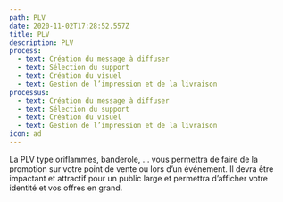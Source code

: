 ```yaml
---
path: PLV
date: 2020-11-02T17:28:52.557Z
title: PLV
description: PLV
process:
  - text: Création du message à diffuser
  - text: Sélection du support
  - text: Création du visuel
  - text: Gestion de l’impression et de la livraison
processus:
  - text: Création du message à diffuser
  - text: Sélection du support
  - text: Création du visuel
  - text: Gestion de l’impression et de la livraison
icon: ad
---
```

La PLV type oriflammes, banderole, ... vous permettra de faire de la promotion sur votre point de vente ou lors d’un événement. Il devra être impactant et attractif pour un public large et permettra d’afficher votre identité et vos offres en grand.